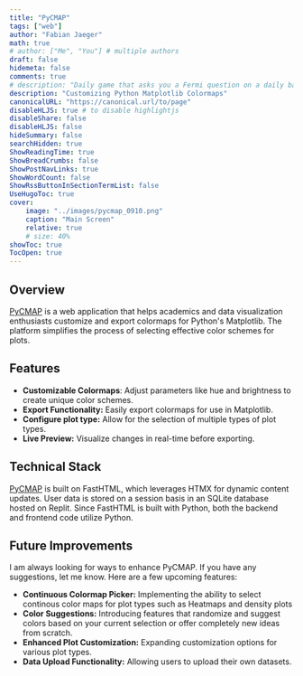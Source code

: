 ```yaml
---
title: "PyCMAP"
tags: ["web"]
author: "Fabian Jaeger"
math: true
# author: ["Me", "You"] # multiple authors
draft: false
hidemeta: false
comments: true
# description: "Daily game that asks you a Fermi question on a daily basis."
description: "Customizing Python Matplotlib Colormaps"
canonicalURL: "https://canonical.url/to/page"
disableHLJS: true # to disable highlightjs
disableShare: false
disableHLJS: false
hideSummary: false
searchHidden: true
ShowReadingTime: true
ShowBreadCrumbs: false
ShowPostNavLinks: true
ShowWordCount: false
ShowRssButtonInSectionTermList: false
UseHugoToc: true
cover:
    image: "../images/pycmap_0910.png" 
    caption: "Main Screen"
    relative: true
    # size: 40%
showToc: true
TocOpen: true
---
```


## Overview
[PyCMAP](https://pycmap.com/) is a web application that helps academics and data visualization enthusiasts customize and export colormaps for Python's Matplotlib. The platform simplifies the process of selecting effective color schemes for plots.

## Features

- **Customizable Colormaps**: Adjust parameters like hue and brightness to create unique color schemes.
- **Export Functionality:** Easily export colormaps for use in Matplotlib.
- **Configure plot type:** Allow for the selection of multiple types of plot types.
- **Live Preview:** Visualize changes in real-time before exporting.


## Technical Stack
[PyCMAP](https://pycmap.com/) is built on FastHTML, which leverages HTMX for dynamic content updates. User data is stored on a session basis in an SQLite database hosted on Replit. Since FastHTML is built with Python, both the backend and frontend code utilize Python.

## Future Improvements
I am always looking for ways to enhance PyCMAP. If you have any suggestions, let me know. Here are a few upcoming features:
- **Continuous Colormap Picker:** Implementing the ability to select continous color maps for plot types such as Heatmaps and density plots
- **Color Suggestions:** Introducing features that randomize and suggest colors based on your current selection or offer completely new ideas from scratch.
- **Enhanced Plot Customization:** Expanding customization options for various plot types.
- **Data Upload Functionality:** Allowing users to upload their own datasets.